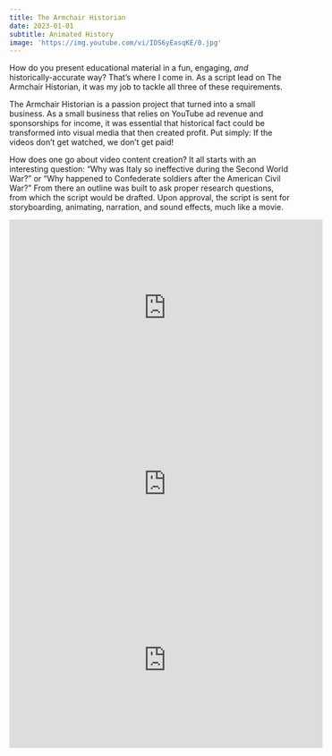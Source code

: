 ```yaml
---
title: The Armchair Historian
date: 2023-01-01
subtitle: Animated History
image: 'https://img.youtube.com/vi/IDS6yEasqKE/0.jpg'
---
```


How do you present educational material in a fun, engaging, *and* historically-accurate way?
That’s where I come in. As a script lead on The Armchair Historian, it was my job to tackle all three of these requirements.

The Armchair Historian is a passion project that turned into a small business. As a small business that relies on YouTube ad revenue and sponsorships for income, it was essential that historical fact could be transformed into visual media that then created profit. Put simply: If the videos don’t get watched, we don’t get paid!

How does one go about video content creation? It all starts with an interesting question: “Why was Italy so ineffective during the Second World War?” or “Why happened to Confederate soldiers after the American Civil War?” From there an outline was built to ask proper research questions, from which the script would be drafted. Upon approval, the script is sent for storyboarding, animating, narration, and sound effects, much like a movie.

<iframe width="560" height="315" src="https://www.youtube.com/embed/IDS6yEasqKE?si=jOIBztno2PMtqRX_" title="World War I from the American Perspective" frameborder="0" allow="accelerometer; autoplay; clipboard-write; encrypted-media; gyroscope; picture-in-picture; web-share" allowfullscreen></iframe>

<iframe width="560" height="315" src="https://www.youtube.com/embed/m5edrH8olyQ?si=eqp3xf4MGxq9A2Pz" title="Why Was Italy So Ineffective in WWII?r" frameborder="0" allow="accelerometer; autoplay; clipboard-write; encrypted-media; gyroscope; picture-in-picture; web-share" allowfullscreen></iframe>

<iframe width="560" height="315" src="https://www.youtube.com/embed/S66Bs8ixvdQ?si=lIuADz1RFaeCE2eh" title="What Happened to Confederates After the Civil War?" frameborder="0" allow="accelerometer; autoplay; clipboard-write; encrypted-media; gyroscope; picture-in-picture; web-share" allowfullscreen></iframe>